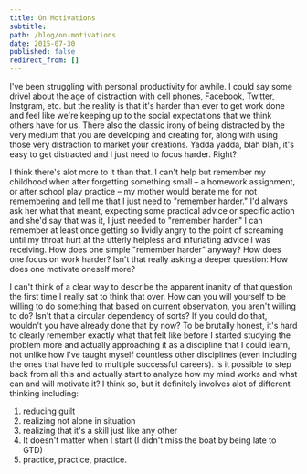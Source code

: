 ```yaml
---
title: On Motivations
subtitle:
path: /blog/on-motivations
date: 2015-07-30
published: false
redirect_from: []
---
```


I've been struggling with personal productivity for awhile. I could say some drivel about the age of distraction with cell phones, Facebook, Twitter, Instgram, etc. but the reality is that it's harder than ever to get work done and feel like we're keeping up to the social expectations that we think others have for us. There also the classic irony of being distracted by the very medium that you are developing and creating for, along with using those very distraction to market your creations. Yadda yadda, blah blah, it's easy to get distracted and I just need to focus harder. Right?

I think there's alot more to it than that. I can't help but remember my childhood when after forgetting something small – a homework assignment, or after school play practice – my mother would berate me for not remembering and tell me that I just need to "remember harder." I'd always ask her what that meant, expecting some practical advice or specific action and she'd say that was it, I just needed to "remember harder." I can remember at least once getting so lividly angry to the point of screaming until my throat hurt at the utterly helpless and infuriating advice I was receiving. How does one simple "remember harder" anyway? How does one focus on work harder? Isn't that really asking a deeper question: How does one motivate oneself more?

I can't think of a clear way to describe the apparent inanity of that question the first time I really sat to think that over. How can you will yourself to be willing to do something that based on current observation, you aren't willing to do? Isn't that a circular dependency of sorts? If you could do that, wouldn't you have already done that by now? To be brutally honest, it's hard to clearly remember exactly what that felt like before I started studying the problem more and actually approaching it as a discipline that I could learn, not unlike how I've taught myself countless other disciplines (even including the ones that have led to multiple successful careers). Is it possible to step back from all this and actually start to analyze how my mind works and what can and will motivate it? I think so, but it definitely involves alot of different thinking including:

1. reducing guilt
2. realizing not alone in situation
3. realizing that it's a skill just like any other
4. It doesn't matter when I start (I didn't miss the boat by being late to GTD)
5. practice, practice, practice.
